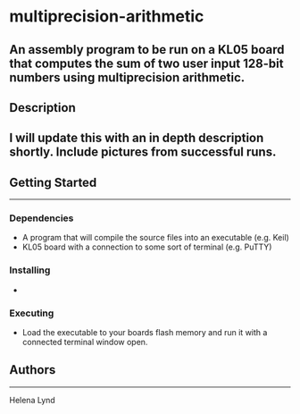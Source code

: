 # multiprecision-arithmetic
An assembly program to be run on a KL05 board that computes the sum of two user input 128-bit numbers using multiprecision arithmetic.
---------------------------------------------------------------------------------------------------------------------------------------
## Description
I will update this with an in depth description shortly. Include pictures from successful runs.
---------------------------------------------------------------------------------------------------------------------------------------
## Getting Started
---------------------------------------------------------------------------------------------------------------------------------------
### Dependencies
- A program that will compile the source files into an executable (e.g. Keil)
- KL05 board with a connection to some sort of terminal (e.g. PuTTY)
### Installing
- 
### Executing
- Load the executable to your boards flash memory and run it with a connected terminal
  window open.
## Authors
---------------------------------------------------------------------------------------------------------------------------------------
Helena Lynd
